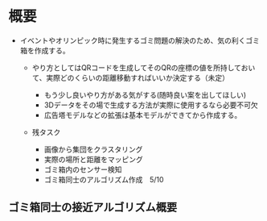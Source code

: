 # 概要
- イベントやオリンピック時に発生するゴミ問題の解決のため、気の利くゴミ箱を作成する。
  - やり方としてはQRコードを生成してそのQRの座標の値を所持しておいて、実際どのくらいの距離移動すればいいか決定する（未定）
    - もう少し良いやり方がある気がする(随時良い案を出してほしい)
    - 3Dデータをその場で生成する方法が実際に使用するなら必要不可欠
    - 広告塔モデルなどの拡張は基本モデルができてから作成する。

  - 残タスク
    - 画像から集団をクラスタリング
    - 実際の場所と距離をマッピング
    - ゴミ箱内のセンサー検知
    - ゴミ箱同士のアルゴリズム作成　5/10
    
## ゴミ箱同士の接近アルゴリズム概要

